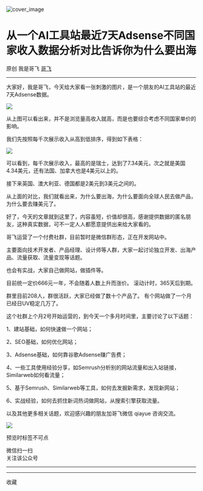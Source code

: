 ![cover_image](https://mmbiz.qpic.cn/sz_mmbiz_jpg/LBrX00GQeicvLS8vXVWaNABTYSw8XSW7P5yWpc01ian8OSS0jCXnDzlbYO0aw7vl50ia5Tb6LXf33cHEMBp2uwfuQ/0?wx_fmt=jpeg)

#  从一个AI工具站最近7天Adsense不同国家收入数据分析对比告诉你为什么要出海

原创  我是哥飞  [ 哥飞 ](javascript:void\(0\);)

__ _ _ _ _

大家好，我是哥飞，今天给大家看一张刺激的图片，是一个朋友的AI工具站的最近7天Adsense数据。  

![](https://mmbiz.qpic.cn/sz_mmbiz_png/LBrX00GQeicvLS8vXVWaNABTYSw8XSW7P2k73B8JWZ7Ruyh2hoficj7v8aeBykRVDQliavOTOKx8IFoGCovUAvc5A/640?wx_fmt=png)

从上图可以看出来，并不是浏览量高收入就高，而是也要综合考虑不同国家单价的影响。  

我们先按照每千次展示收入从高到低排序，得到如下表格：  

![](https://mmbiz.qpic.cn/sz_mmbiz_png/LBrX00GQeicvLS8vXVWaNABTYSw8XSW7Pib73BNMX4F50fUzNuEK22ib04QpVLhUBgl6mUUgBjKPp5IMKVQMsRoEg/640?wx_fmt=png)

可以看到，每千次展示收入，最高的是瑞士，达到了7.34美元，次之就是美国4.34美元，还有法国、加拿大也是4美元以上的。

接下来英国、澳大利亚、德国都是2美元到3美元之间的。  

从上面的对比，我们就看出来，为什么要出海，为什么要面向全球人民去做产品，为什么要去赚美元了。  

好了，今天的文章就到这里了，内容虽短，价值却很高，感谢提供数据的匿名朋友，这种真实数据，可不一定人人都愿意提供出来给大家看的。  

哥飞运营了一个付费社群，目前暂时是微信群形态，正在开发网站中。

主要面向技术开发者、产品经理、设计师等人群，大家一起讨论独立开发、出海产品、流量获取、流量变现等话题。  

也会有实战，大家自己做网站，做插件等。  

目前统一定价666元一年，不会随着人数上升而涨价。  滚动计时，365天后到期。  

群里目前208人，群很活跃，大家已经做了数十个产品了。  有个网站做了一个月已经日UV稳定几万了。  

这个社群上个月2号开始运营的，到今天一个多月时间里，主要讨论了以下话题：  

1、建站基础，如何快速做一个网站；

2、SEO基础，如何优化网站；

3、Adsense基础，如何靠谷歌Adsense赚广告费；

4、一些工具使用经验分享，如Semrush分析别的网站流量和出入站链接，Similarweb如何看流量；  

5、基于Semrush、Similarweb等工具，如何去发掘新需求，发现新网站；  

6、实战经验，如何去抓住新词热词做网站，从搜索引擎获取流量。  

以及其他更多相关话题，欢迎感兴趣的朋友加哥飞微信 qiayue 咨询交流。  

![](https://mmbiz.qpic.cn/sz_mmbiz_png/LBrX00GQeicsG8Pro6O9Hu75bIIiafZVPs3qlYeaNNJ1BpqNplEGgibL5m1bcq8a1N1rzoI5lia8aJjtHfgiaAADJJQ/640?wx_fmt=png)

预览时标签不可点

微信扫一扫  
关注该公众号





****



****



  收藏

